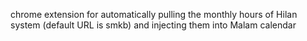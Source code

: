 chrome extension for automatically pulling the monthly hours of Hilan system (default URL is smkb)
and injecting them into Malam calendar